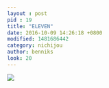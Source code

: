 ```yaml
---
layout : post
pid : 19
title: "ELEVEN"
date: 2016-10-09 14:26:18 +0800
modified: 1481686442
category: nichijou
author: benniks
look: 20
---
```


![](https://ww2.sinaimg.cn/large/82f67cfdgw1f8hwui7hdtj23y83y81l2)
